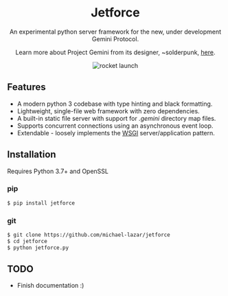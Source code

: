 <h1 align="center">Jetforce</h1>
<p align="center">An experimental python server framework for the new, under development Gemini Protocol.</p>
<p align="center">Learn more about Project Gemini from its designer, ~solderpunk, <a href="https://gopher.commons.host/gopher://zaibatsu.circumlunar.space/1/~solderpunk/gemini">here</a>.</p>
<p align="center"><img alt="rocket launch" src="resources/rocket.jpg"/></p>

## Features

- A modern python 3 codebase with type hinting and black formatting.
- Lightweight, single-file web framework with zero dependencies.
- A built-in static file server with support for *.gemini* directory map files.
- Supports concurrent connections using an asynchronous event loop.
- Extendable - loosely implements the [WSGI](https://en.wikipedia.org/wiki/Web_Server_Gateway_Interface) server/application pattern.

## Installation

Requires Python 3.7+ and OpenSSL

### pip

```bash
$ pip install jetforce
```

### git

```bash
$ git clone https://github.com/michael-lazar/jetforce
$ cd jetforce
$ python jetforce.py
```

  ## TODO
  
 - Finish documentation :)
